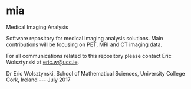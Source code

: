 # mia
Medical Imaging Analysis

Software repository for medical imaging analysis solutions. Main contributions will be focusing on PET, MRI and CT imaging data.

For all communications related to this repository please contact Eric Wolsztynski at eric.w@ucc.ie. 

Dr Eric Wolsztynski, 
School of Mathematical Sciences, 
University College Cork, Ireland
 --- July 2017
